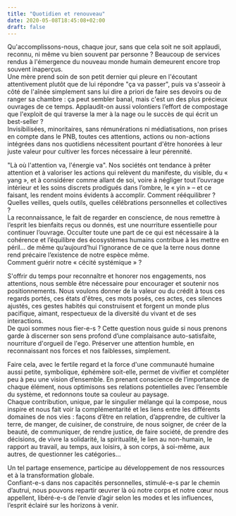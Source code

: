 ```yaml
---
title: "Quotidien et renouveau"
date: 2020-05-08T18:45:08+02:00
draft: false
---
```


Qu'accomplissons-nous, chaque jour, sans que cela soit ne soit applaudi, reconnu, ni même vu bien souvent par personne ? Beaucoup de services rendus à l'émergence du nouveau monde
humain demeurent encore trop souvent inaperçus.  
Une mère prend soin de son petit dernier qui pleure en l'écoutant attentivement plutôt que de lui répondre "ça va passer", puis va s'asseoir à côté de l'aînée simplement sans lui dire a priori de faire ses devoirs ou de ranger sa chambre : ça peut sembler banal, mais c'est un des plus précieux ouvrages de ce temps. Applaudit-on aussi volontiers l’effort de compostage que l'exploit de qui traverse la mer à la nage ou le succès de qui écrit un best-seller ?  
Invisibilisées, minoritaires, sans rémunérations ni médiatisations, non prises en compte dans le PNB, toutes ces attentions, actions ou non-actions intégrées dans nos quotidiens nécessitent pourtant d'être honorées à leur juste valeur pour cultiver les forces nécessaire à leur pérennité.

"Là où l'attention va, l'énergie va". Nos sociétés ont tendance à prêter attention et à valoriser les actions qui relèvent du manifeste, du visible, du « yang », et à considérer comme allant de soi, voire à négliger tout l’ouvrage intérieur et les soins discrets prodigués dans l’ombre, le « yin » – et ce faisant, les rendent moins évidents à accomplir. Comment rééquilibrer ? Quelles veilles, quels outils, quelles célébrations personnelles et collectives ?  
La reconnaissance, le fait de regarder en conscience, de nous remettre à l’esprit les bienfaits reçus ou donnés, est une nourriture essentielle pour continuer l’ouvrage. Occulter toute une part de ce qui est nécessaire à la cohérence et l’équilibre des écosystèmes humains contribue à les mettre en péril... de même qu’aujourd’hui l’ignorance de ce que la terre nous donne rend précaire l’existence
de notre espèce même.  
Comment guérir notre « cécité systémique » ?

S'offrir du temps pour reconnaître et honorer nos engagements, nos attentions, nous semble être nécessaire pour encourager et soutenir nos positionnements. Nous voulons donner de la valeur ou du crédit à tous ces regards portés, ces états d'êtres, ces mots posés, ces actes, ces silences ajustés, ces gestes habités qui construisent et forgent un monde plus pacifique, aimant, respectueux de la diversité du vivant et de ses interactions.  
De quoi sommes nous fier-e-s ? Cette question nous guide si nous prenons garde à discerner son sens profond d’une complaisance auto-satisfaite, nourriture d'orgueil de l'ego. Préserver une attention humble, en reconnaissant nos forces et nos faiblesses, simplement.

Faire cela, avec le fertile regard et la force d'une communauté humaine aussi petite, symbolique, éphémère soit-elle, permet de vivifier et compléter peu à peu une vision d’ensemble. En prenant conscience de l’importance de chaque élément, nous optimisons ses relations potentielles avec l’ensemble du système, et redonnons toute sa couleur au paysage.  
Chaque contribution, unique, par le singulier mélange qui la compose, nous inspire et nous fait voir la complémentarité et les liens entre les différents domaines de nos vies : façons d’être en relation, d’apprendre, de cultiver la terre, de manger, de cuisiner, de construire, de nous soigner, de créer de la beauté, de communiquer, de rendre justice, de faire société, de prendre des décisions, de vivre la solidarité, la spiritualité, le lien au non-humain, le rapport au travail, au temps, aux loisirs, à son corps, à soi-même, aux autres, de questionner les catégories...

Un tel partage ensemence, participe au développement de nos ressources et à la transformation globale.  
Confiant-e-s dans nos capacités personnelles, stimulé-e-s par le chemin d’autrui, nous pouvons repartir œuvrer là où notre corps et notre cœur nous appellent, libéré-e-s de l’envie d’agir selon les modes et les influences, l’esprit éclairé sur les horizons à venir.